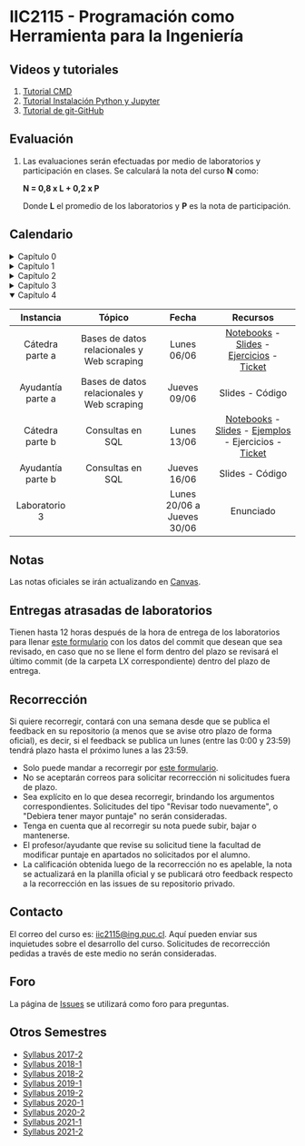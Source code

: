 # IIC2115 - Programación como Herramienta para la Ingeniería

## Videos y tutoriales

1. [Tutorial CMD](https://www.youtube.com/watch?v=qgFmMU6Pukc) 
1. [Tutorial Instalación Python y Jupyter](https://www.youtube.com/watch?v=FxHoi_ZRV4s) 
1. [Tutorial de git-GitHub](https://youtu.be/4WTjx_Rw65A)


## Evaluación

1. Las evaluaciones serán efectuadas por medio de laboratorios y participación en clases. Se calculará la nota del curso **N** como:

    **N = 0,8 x L + 0,2 x P**

    Donde **L** el promedio de los laboratorios y **P** es la nota de participación.


## Calendario 

<details>
   
<summary>Capítulo 0</summary>

| Instancia | Fecha         | Recursos |
| :-:       | :-:           | :-:      |
| Cátedra   | Lunes 07/03   | [Slides](../../blob/master/Material%20de%20clases/Introducción.pdf) |
   
</details>


<details>
<summary>Capítulo 1</summary>

| Instancia         | Tópico               | Fecha        | Recursos |
| :-:               | :-:                  | :-:          | :-:      |
| Cátedra parte a   | POO                  | Lunes 14/03  | [Slides](../../blob/master/Material%20de%20clases/Capítulo%201/Parte%20a/Slides/01%20-%20Fundamentos%20de%20OOP.pdf) - [Material](../../tree/master/Material%20de%20clases/Capítulo%201/Parte%20a) - [Ejercicio](../../blob/master/Material%20de%20clases/Capítulo%201/Parte%20a/Ejercicios/C1a.pdf) - [Ticket](https://forms.gle/kpV6rjuSoW4woL4dA)|
| Ayudantía parte a | POO                  | Jueves 17/03  | [Slides](../../blob/master/Ayudantías/C1a/Ayudantía%20C1a.pdf) - [Código](../../tree/master/Ayudantías/C1a)| 
| Cátedra parte b   | Estructuras de datos |Lunes 21/03  | [Slides](../../blob/master/Material%20de%20clases/Capítulo%201/Parte%20b/Slides/01%20-%20Estructuras%20de%20datos.pdf) - [Material](../../tree/master/Material%20de%20clases/Capítulo%201/Parte%20b) - [Ejercicio](../../blob/master/Material%20de%20clases/Capítulo%201/Parte%20b/Ejercicios/C1b.pdf) - [Ticket](https://forms.gle/bTEmwyGd44KTqvtPA) |
| Ayudantía parte b | Estructuras de datos | Jueves 24/03  | [Slides](../../blob/master/Ayudantías/C1b/Ayudantía%20C1b.pdf) - [Código](../../tree/master/Ayudantías/C1b) | 
| Laboratorio 1     |                      | Lunes 28/03 a Lunes 04/04 | [Enunciado](../../blob/master/Laboratorios/L1/L1.pdf) - [Ticket](https://forms.gle/f8s6WYDAni8Pp4B28) - [Solución](../../blob/master/Pautas/L1/Pauta%20L1.ipynb)|
</details>


<details>
<summary>Capítulo 2</summary>
   
| Instancia         | Tópico                            | Fecha        | Recursos |
| :-:               | :-:                               | :-:          | :-:      |
| Cátedra parte a   | Análisis y visualización de datos | Lunes 11/04  | [Slides](../../blob/master/Material%20de%20clases/Capítulo%202/Parte%20a/Slides/01%20-%20Exploración%2C%20limpieza%20y%20depuración%20de%20datos.pdf) - [Ejemplos](../../blob/master/Material%20de%20clases/Capítulo%202/Parte%20a/Slides/01%20-%20Exploración%2C%20limpieza%20y%20depuración%20de%20datos.ipynb) - [Material](../../tree/master/Material%20de%20clases/Capítulo%202/Parte%20a) - [Ejercicio](../../blob/master/Material%20de%20clases/Capítulo%202/Parte%20a/Ejercicios/C2a.pdf) - [Ticket](https://forms.gle/oajcd1VoZsEEyYbv5) |
| Ayudantía parte a | Análisis y visualización de datos | -            | Slides - Código| 
| Cátedra parte b   | Modelos predictivos               | Lunes 18/04  | [Slides](../../blob/master/Material%20de%20clases/Capítulo%202/Parte%20b/Slides/01%20-%20Modelos%20predictivos%20con%20ML.pdf) - [Material](../../tree/master/Material%20de%20clases/Capítulo%202/Parte%20b) - [Ejercicio](../../tree/master/Material%20de%20clases/Capítulo%202/Parte%20b/Ejercicios/C2b.pdf) - [Ticket](https://forms.gle/mRfY2QitYiKLG7v17) |
| Ayudantía parte b | Modelos predictivos               | Jueves 21/04 | [Slides](../../blob/master/Ayudantías/C2b/Ayudantía%20C2b.pdf) - [Código](../../tree/master/Ayudantías/C2b) | 
| Laboratorio 2     |                                   | Lunes 25/04 a Lunes 02/05 | [Enunciado](Laboratorios/L2/L2.pdf)|
</details>


<details>
<summary>Capítulo 3</summary>
   
| Instancia         | Tópico                    | Fecha        | Recursos |
| :-:               | :-:                       | :-:          | :-:      |
| Cátedra parte a   | Datos geoespaciales y SIG | Lunes 09/05  | [Notebooks](Material%20de%20clases/Capítulo%203/Parte%20a/Notebooks/01%20-%20SIG.ipynb) - [Slides](Material%20de%20clases/Capítulo%203/Parte%20a/Slides/01%20-%20Análisis%20de%20datos%20geoespaciales.pdf) - [Ejemplos](Material%20de%20clases/Capítulo%203/Parte%20a/Ejemplos/ejemplos_C3a.ipynb) - [Ejercicios](Material%20de%20clases/Capítulo%203/Parte%20a/Ejercicios/C3a.pdf) - [Ticket](https://forms.gle/eSPbZUJoQZwdogj9A) |
| Ayudantía parte a | Datos geoespaciales y SIG | Jueves 12/05 | Slides - [Código](Ayudantías/C3a/Solución%20C3a.ipynb)| 
| Cátedra parte b   | Use de redes/grafos       | Lunes 16/05  | [Notebooks](Material%20de%20clases/Capítulo%203/Parte%20b/Notebooks/01%20-%20Manejo%20de%20redes.ipynb) - [Slides](Material%20de%20clases/Capítulo%203/Parte%20b/Slides/01%20-%20Manejo%20de%20redes.pdf) - [Ejemplos](Material%20de%20clases/Capítulo%203/Parte%20b/Ejemplos/ejemplos_C3b.ipynb) - [Ejercicios](Material%20de%20clases/Capítulo%203/Parte%20b/Ejercicios/C3b.pdf) - [Ticket](https://forms.gle/NqwKEyEHjHhbt1wG9) |
| Ayudantía parte b | Uso de redes/grafos       | Jueves 19/05 | [Slides](Ayudantías/C3b/Ayudantía%20C3b.pdf) - [Código](Ayudantías/C3b/Solución%20C3b.ipynb) | 
| Laboratorio 3     |                           | Lunes 23/05 a Jueves 02/06 | [Enunciado](Laboratorios/L3/L3.pdf) |
</details>

<details open>
<summary>Capítulo 4</summary>
   
| Instancia         | Tópico                    | Fecha        | Recursos |
| :-:               | :-:                       | :-:          | :-:      |
| Cátedra parte a   | Bases de datos relacionales y Web scraping | Lunes 06/06  | [Notebooks](../../tree/master/Material%20de%20clases/Capítulo%204/Parte%20a/Notebooks) - [Slides](Material%20de%20clases/Capítulo%204/Parte%20a/Slides/01%20-%20Bases%20de%20datos%20relacionales.pdf) - [Ejercicios](Material%20de%20clases/Capítulo%204/Parte%20a/Ejercicios/C4a.pdf) - [Ticket](https://forms.gle/C7Pag3BwKDFiSgrA9) |
| Ayudantía parte a | Bases de datos relacionales y Web scraping | Jueves 09/06 | Slides - Código | 
| Cátedra parte b   | Consultas en SQL          | Lunes 13/06  |  [Notebooks](Material%20de%20clases/Capítulo%204/Parte%20b/Notebooks/04%20-%20Consultas%20sobre%20bases%20de%20datos%20relacionales.ipynb) - [Slides](Material%20de%20clases/Capítulo%204/Parte%20b/Slides/01%20-%20Consultas%20en%20SQL.pdf) - [Ejemplos](Material%20de%20clases/Capítulo%204/Parte%20b/Ejemplos/ejemplos_C4b.ipynb) - Ejercicios - [Ticket](https://forms.gle/y7WKb94WZ8UkA9oN6) |
| Ayudantía parte b | Consultas en SQL       | Jueves 16/06 | Slides - Código | 
| Laboratorio 3     |                           | Lunes 20/06 a Jueves 30/06 | Enunciado |
</details>



## Notas
Las notas oficiales se irán actualizando en [Canvas](https://cursos.canvas.uc.cl/).


## Entregas atrasadas de laboratorios
Tienen hasta 12 horas después de la hora de entrega de los laboratorios para llenar [este formulario](https://docs.google.com/forms/d/1no0BQIlv5ET1iAvhJAw8lqec1CX-VE6IQz71t4CQyr0/edit) con los datos del commit que desean que sea revisado, en caso que no se llene el form dentro del plazo se revisará el último commit (de la carpeta LX correspondiente) dentro del plazo de entrega.


## Recorrección

Si quiere recorregir, contará con una semana desde que se publica el feedback en su repositorio (a menos que se avise otro plazo de forma oficial), es decir, si el feedback se publica un lunes (entre las 0:00 y 23:59) tendrá plazo hasta el próximo lunes a las 23:59.
* Solo puede mandar a recorregir por [este formulario](https://docs.google.com/forms/d/1i1peDx2b5F5CyQd5SGgA2eaBBxkE0_3KXkbeJtPdbJg).
* No se aceptarán correos para solicitar recorrección ni solicitudes fuera de plazo.
* Sea explícito en lo que desea recorregir, brindando los argumentos correspondientes. Solicitudes del tipo "Revisar todo nuevamente", o "Debiera tener mayor puntaje" no serán consideradas.
* Tenga en cuenta que al recorregir su nota puede subir, bajar o mantenerse.
* El profesor/ayudante que revise su solicitud tiene la facultad de modificar puntaje en apartados no solicitados por el alumno. 
* La calificación obtenida luego de la recorrección no es apelable, la nota se actualizará en la planilla oficial y se publicará otro feedback respecto a la recorrección en las issues de su repositorio privado.

## Contacto

El correo del curso es: iic2115@ing.puc.cl. Aquí pueden enviar sus inquietudes sobre el desarrollo del curso. Solicitudes de recorrección pedidas a través de este medio no serán consideradas.

## Foro

La página de [Issues](../../issues) se utilizará como foro para preguntas.

## Otros Semestres

* [Syllabus 2017-2](https://github.com/IIC2115/Syllabus-2017-2)
* [Syllabus 2018-1](https://github.com/IIC2115/Syllabus-2018-1)
* [Syllabus 2018-2](https://github.com/IIC2115/Syllabus-2018-2)
* [Syllabus 2019-1](https://github.com/IIC2115/Syllabus-2019-1)
* [Syllabus 2019-2](https://github.com/IIC2115/Syllabus-2019-2)
* [Syllabus 2020-1](https://github.com/IIC2115/Syllabus-2020-1)
* [Syllabus 2020-2](https://github.com/IIC2115/Syllabus-2020-2)
* [Syllabus 2021-1](https://github.com/IIC2115/Syllabus-2021-1)
* [Syllabus 2021-2](https://github.com/IIC2115/Syllabus-2021-2)
